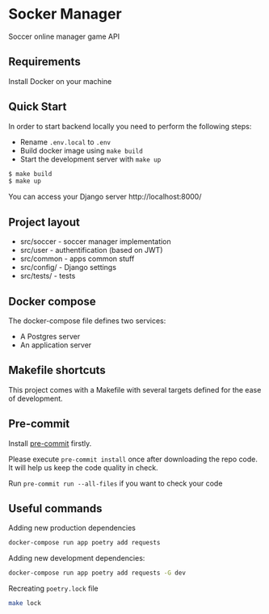 # Socker Manager

Soccer online manager game API

## Requirements

Install Docker on your machine

## Quick Start

In order to start backend locally you need to perform the following steps:

- Rename `.env.local` to `.env`
- Build docker image using `make build`
- Start the development server with `make up`

```bash
$ make build
$ make up
```

You can access your Django server http://localhost:8000/

## Project layout

- src/soccer - soccer manager implementation
- src/user - authentification (based on JWT)
- src/common - apps common stuff
- src/config/ - Django settings
- src/tests/ - tests

## Docker compose

The docker-compose file defines two services:

- A Postgres server
- An application server

## Makefile shortcuts

This project comes with a Makefile with several targets defined for the ease of development.

## Pre-commit

Install [pre-commit](https://pre-commit.com/) firstly.

Please execute `pre-commit install` once after downloading the repo code. It will help us keep the code quality in
check.

Run `pre-commit run --all-files` if you want to check your code

## Useful commands

Adding new production dependencies

```bash
docker-compose run app poetry add requests
```

Adding new development dependencies:

```bash
docker-compose run app poetry add requests -G dev
```

Recreating `poetry.lock` file

```bash
make lock
```
